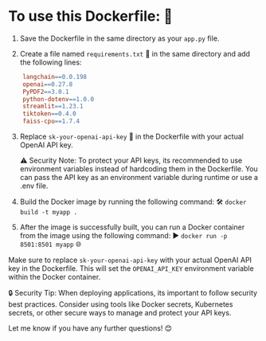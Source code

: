 # To use this Dockerfile: 🐳

1. Save the Dockerfile in the same directory as your `app.py` file.

2. Create a file named `requirements.txt` 📄 in the same directory and add the following lines:

```makefile
    langchain==0.0.198
    openai==0.27.8
    PyPDF2==3.0.1
    python-dotenv==1.0.0
    streamlit==1.23.1
    tiktoken==0.4.0
    faiss-cpu==1.7.4
```

3. Replace `sk-your-openai-api-key` 🔑 in the Dockerfile with your actual OpenAI API key.

   ⚠️ Security Note:
   To protect your API keys, its recommended to use environment variables instead of hardcoding them in the Dockerfile. You can pass the API key as an environment variable during runtime or use a .env file.

4. Build the Docker image by running the following command: 🛠️
   `docker build -t myapp .`

5. After the image is successfully built, you can run a Docker container from the image using the following command: ▶️
   `docker run -p 8501:8501 myapp` 🌐

Make sure to replace `sk-your-openai-api-key` with your actual OpenAI API key in the Dockerfile. This will set the `OPENAI_API_KEY` environment variable within the Docker container.

🔒 Security Tip: When deploying applications, its important to follow security best practices. Consider using tools like Docker secrets, Kubernetes secrets, or other secure ways to manage and protect your API keys.

Let me know if you have any further questions! 😊
